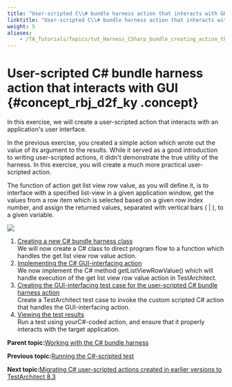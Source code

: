 ```yaml
--- 
title: "User-scripted C\\# bundle harness action that interacts with GUI"
linktitle: "User-scripted C\\# bundle harness action that interacts with GUI"
weight: 5
aliases: 
    - /TA_Tutorials/Topics/tut_Harness_CSharp_bundle_creating_action_that_interacts_with_GUI.html
---
```

# User-scripted C\# bundle harness action that interacts with GUI {#concept_rbj_d2f_ky .concept}

In this exercise, we will create a user-scripted action that interacts with an application's user interface.

In the previous exercise, you created a simple action which wrote out the value of its argument to the results. While it served as a good introduction to writing user-scripted actions, it didn't demonstrate the true utility of the harness. In this exercise, you will create a much more practical user-scripted action.

The function of action get list view row value, as you will define it, is to interface with a specified list-view in a given application window, get the values from a row item which is selected based on a given row index number, and assign the returned values, separated with vertical bars \( \| \), to a given variable.

![](../Images/tut_csharp_harness_get_selected_item_AUT.png)

1.  [Creating a new C\# bundle harness class](../../TA_Tutorials/Topics/tut_Harness_CSharp_bundle_creating_new_code_script_module.html)  
We will now create a C\# class to direct program flow to a function which handles the get list view row value action.
2.  [Implementing the C\# GUI-interfacing action](../../TA_Tutorials/Topics/tut_Harness_CSharp_bundle_scripting_GUI-interfacing_action.html)  
We now implement the C\# method getListViewRowValue\(\) which will handle execution of the get list view row value action in TestArchitect.
3.  [Creating the GUI-interfacing test case for the user-scripted C\# bundle harness action](../../TA_Tutorials/Topics/tut_Harness_CSharp_bundle_creating_test_case_for_get_list_row_value.html)  
Create a TestArchitect test case to invoke the custom scripted C\# action that handles the GUI-interfacing action.
4.  [Viewing the test results](../../TA_Tutorials/Topics/tut_Harness_CSharp_bundle_running_get_list_row_value.html)  
 Run a test using yourC\#-coded action, and ensure that it properly interacts with the target application.

**Parent topic:**[Working with the C\# bundle harness](../../TA_Tutorials/Topics/tut_Scripting_actions_in_other_languages_CSharp_bundle.html)

**Previous topic:**[Running the C\#-scripted test](../../TA_Tutorials/Topics/tut_Harness_CSharp_running_test.html)

**Next topic:**[Migrating C\# user-scripted actions created in earlier versions to TestArchitect 8.3](../../TA_Tutorials/Topics/tut_Harness_CSharp_bundle_migration.html)

